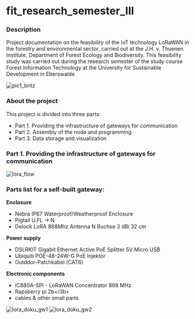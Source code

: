 # fit_research_semester_III
### Description
Project documentation on the feasibility of the IoT technology LoRaWAN in the forestry and environmental sector, carried out at the J.H. v. Thuenen Institute, Department of Forest Ecology and Biodiversity. This feasibility study was carried out during the research semester of the study course Forest Information Technology at the University for Sustainable Development in Eberswalde

![pic1_britz](https://user-images.githubusercontent.com/57041076/75095818-51442880-5599-11ea-864a-949eaae4b699.jpg)

### About the project
This project is divided into three parts:

- Part 1. Providing the infrastructure of gateways for communication
- Part 2. Assembly of the node and programming
- Part 3. Data storage and visualization

### Part 1. Providing the infrastructure of gateways for communication
![lora_flow](https://user-images.githubusercontent.com/57041076/75113741-97a88e80-5650-11ea-9d76-278c2c08c37a.png)

### Parts list for a self-built gateway:
**Enclosure**
- Nebra IP67 Waterproof/Weatherproof Enclosure                
- Pigtail U.FL → N                                            	
- Delock LoRA 868Mhz Antenna N Buchse 3 dBi 32 cm			        

**Power supply** 
- DSLRKIT Gigabit Ethernet Active PoE Splitter 5V Micro USB	  
- Ubiquiti POE-48-24W-G PoE Injektor				                  
- Outddor-Patchkabel (CAT6)						                       

**Electronic components**
- iC880A-SPI - LoRaWAN Concentrator 868 MHz 			           
- Rapsberry pi 2b+/3b+ 				                          		  
- cables & other small parts						                      

![lora_doku_gw1](https://user-images.githubusercontent.com/57041076/75115912-79985980-5663-11ea-9aa5-6189e7b346c4.jpg)
![lora_doku_gw2](https://user-images.githubusercontent.com/57041076/75115927-a9dff800-5663-11ea-8da8-a792499b60b2.jpg)
